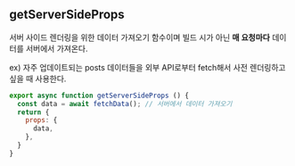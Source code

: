 ## getServerSideProps
서버 사이드 렌더링을 위한 데이터 가져오기 함수이며 빌드 시가 아닌 **매 요청마다** 데이터를 서버에서 가져온다.

ex) 자주 업데이트되는 posts 데이터들을 외부 API로부터 fetch해서 사전 렌더링하고 싶을 때 사용한다. 


```js
export async function getServerSideProps () {
  const data = await fetchData(); // 서버에서 데이터 가져오기
  return {
    props: {
      data,
    }, 
  }
}
```
